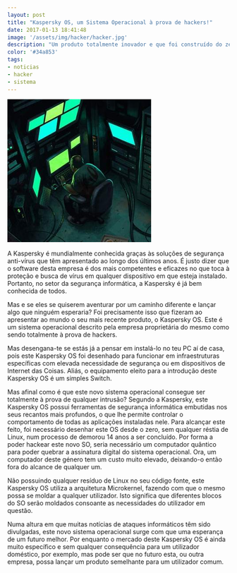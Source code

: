 ```yaml
---
layout: post
title: "Kaspersky OS, um Sistema Operacional à prova de hackers!"
date: 2017-01-13 18:41:48
image: '/assets/img/hacker/hacker.jpg'
description: "Um produto totalmente inovador e que foi construído do zero para que o seu propósito fosse alcançado na plenitude."
color: '#34a853'
tags:
- noticias
- hacker
- sistema
---
```


![Hacker](/assets/img/hacker/hacker.jpg)

A Kaspersky é mundialmente conhecida graças às soluções de segurança anti-vírus que têm apresentado ao longo dos últimos anos. É justo dizer que o software desta empresa é dos mais competentes e eficazes no que toca à proteção e busca de vírus em qualquer dispositivo em que esteja instalado. Portanto, no setor da segurança informática, a Kaspersky é já bem conhecida de todos.

Mas e se eles se quiserem aventurar por um caminho diferente e lançar algo que ninguém esperaria? Foi precisamente isso que fizeram ao apresentar ao mundo o seu mais recente produto, o Kaspersky OS. Este é um sistema operacional descrito pela empresa proprietária do mesmo como sendo totalmente à prova de hackers.

Mas desengana-te se estás já a pensar em instalá-lo no teu PC aí de casa, pois este Kaspersky OS foi desenhado para funcionar em infraestruturas específicas com elevada necessidade de segurança ou em dispositivos de Internet das Coisas. Aliás, o equipamento eleito para a introdução deste Kaspersky OS é um simples Switch.

Mas afinal como é que este novo sistema operacional consegue ser totalmente à prova de qualquer intrusão? Segundo a Kaspersky, este Kaspersky OS possui ferramentas de segurança informática embutidas nos seus recantos mais profundos, o que lhe permite controlar o comportamento de todas as aplicações instaladas nele. Para alcançar este feito, foi necessário desenhar este OS desde o zero, sem qualquer réstia de Linux, num processo de demorou 14 anos a ser concluído. Por forma a poder hackear este novo SO, seria necessário um computador quântico para poder quebrar a assinatura digital do sistema operacional. Ora, um computador deste género tem um custo muito elevado, deixando-o então fora do alcance de qualquer um.

Não possuindo qualquer resíduo de Linux no seu código fonte, este Kaspersky OS utiliza a arquitetura Microkernel, fazendo com que o mesmo possa se moldar a qualquer utilizador. Isto significa que diferentes blocos do SO serão moldados consoante as necessidades do utilizador em questão.

Numa altura em que muitas notícias de ataques informáticos têm sido divulgadas, este novo sistema operacional surge com que uma esperança de um futuro melhor. Por enquanto o mercado deste Kaspersky OS é ainda muito específico e sem qualquer consequência para um utilizador doméstico, por exemplo, mas pode ser que no futuro esta, ou outra empresa, possa lançar um produto semelhante para um utilizador comum.

<script async src="https://pagead2.googlesyndication.com/pagead/js/adsbygoogle.js"></script>

<!-- Informat -->
<ins class="adsbygoogle"
 style="display:block"
 data-ad-client="ca-pub-2838251107855362"
 data-ad-slot="2327980059"
 data-ad-format="auto"
 data-full-width-responsive="true"></ins>

<script>
(adsbygoogle = window.adsbygoogle || []).push({});
</script>



